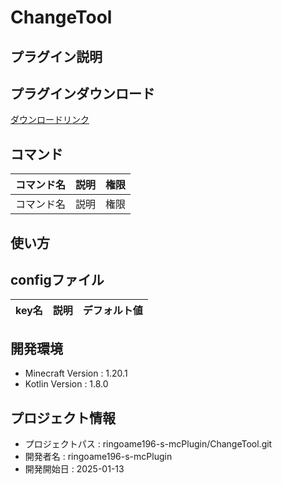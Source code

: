# ChangeTool

## プラグイン説明

## プラグインダウンロード
[ダウンロードリンク](https://github.com/ringoame196-s-mcPlugin/ChangeTool/releases/latest)

## コマンド
| コマンド名   |     説明      | 権限 |
| --- | ----------- | ------- |
| コマンド名 | 説明 | 権限 |

## 使い方

## configファイル
| key名   |     説明      | デフォルト値 |
| --- | ----------- | ------- |
 
## 開発環境
- Minecraft Version : 1.20.1
- Kotlin Version : 1.8.0

## プロジェクト情報
- プロジェクトパス : ringoame196-s-mcPlugin/ChangeTool.git
- 開発者名 : ringoame196-s-mcPlugin
- 開発開始日 : 2025-01-13
